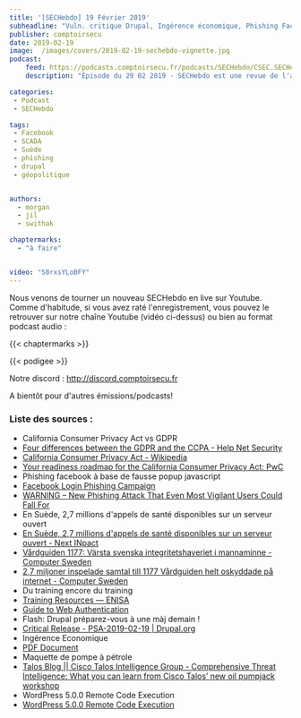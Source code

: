 ```yaml
---
title: '[SECHebdo] 19 Février 2019'
subheadline: "Vuln. critique Drupal, Ingérence économique, Phishing Facebook, RGPD vs CCPA, Sensib Scada, Fuite de données en Suède, etc."
publisher: comptoirsecu
date: 2019-02-19
image:  /images/covers/2019-02-19-sechebdo-vignette.jpg
podcast:
    feed: https://podcasts.comptoirsecu.fr/podcasts/SECHebdo/CSEC.SECHebdo.2019-02-19.mp3
    description: "Épisode du 29 02 2019 - SECHebdo est une revue de l'actualité cybersécurité réalisée en live sur Youtube, généralement le mardi soir."

categories:
 - Podcast
 - SECHebdo

tags:
 - Facebook
 - SCADA
 - Suède
 - phishing
 - drupal
 - géopolitique


authors:
  - morgan
  - jil
  - swithak

chaptermarks:
  - "à faire"


video: "S8rxsYLoBFY"
---
```


Nous venons de tourner un nouveau SECHebdo en live sur Youtube. Comme d'habitude, si vous avez raté l'enregistrement, vous pouvez le retrouver sur notre chaîne Youtube (vidéo ci-dessus) ou bien au format podcast audio :

{{< chaptermarks >}}

{{< podigee >}}

Notre discord : <http://discord.comptoirsecu.fr>

A bientôt pour d'autres émissions/podcasts!

### Liste des sources :

*  California Consumer Privacy Act vs GDPR
  * [Four differences between the GDPR and the CCPA - Help Net Security](https://www.helpnetsecurity.com/2019/02/04/gdpr-ccpa-differences/)
  * [California Consumer Privacy Act - Wikipedia](https://en.wikipedia.org/wiki/California_Consumer_Privacy_Act)
  * [Your readiness roadmap for the California Consumer Privacy Act: PwC](https://www.pwc.com/us/en/services/consulting/cybersecurity/california-consumer-privacy-act.html)
*  Phishing facebook à base de fausse popup javascript
  * [Facebook Login Phishing Campaign](https://myki.com/blog/facebook-login-phishing-campaign/)
  * [WARNING – New Phishing Attack That Even Most Vigilant Users Could Fall For](https://thehackernews.com/2019/02/advance-phishing-login-page.html)
*  En Suède, 2,7 millions d'appels de santé disponibles sur un serveur ouvert
  * [En Suède, 2,7 millions d'appels de santé disponibles sur un serveur ouvert - Next INpact](https://www.nextinpact.com/brief/en-suede--2-7-millions-d-appels-de-sante-disponibles-sur-un-serveur-ouvert-7810.htm)
  * [Vårdguiden 1177: Värsta svenska integritetshaveriet i mannaminne - Computer Sweden](https://computersweden.idg.se/2.2683/1.714790/1177-lackan-integritetshaveri)
  * [2,7 miljoner inspelade samtal till 1177 Vårdguiden helt oskyddade på internet - Computer Sweden](https://computersweden.idg.se/2.2683/1.714787/inspelade-samtal-1177-vardguiden-oskyddade-internet)
*  Du training encore du training
  * [Training Resources — ENISA](https://www.enisa.europa.eu/topics/trainings-for-cybersecurity-specialists/online-training-material)
  * [Guide to Web Authentication](https://webauthn.guide/)
*  Flash: Drupal préparez-vous à une màj demain !
  * [Critical Release - PSA-2019-02-19 | Drupal.org](https://www.drupal.org/psa-2019-02-19)
*  Ingérence Economique
  * [PDF Document](https://www.entreprises.gouv.fr/files/files/directions_services/information-strategique-sisse/publications/Flash-n50-Fevrier-2019.pdf)
*  Maquette de pompe à pétrole
  * [Talos Blog || Cisco Talos Intelligence Group - Comprehensive Threat Intelligence: What you can learn from Cisco Talos’ new oil pumpjack workshop](https://blog.talosintelligence.com/2019/02/oil-pumpjack.html)
*  WordPress 5.0.0 Remote Code Execution
  * [WordPress 5.0.0 Remote Code Execution](https://blog.ripstech.com/2019/wordpress-image-remote-code-execution/)
